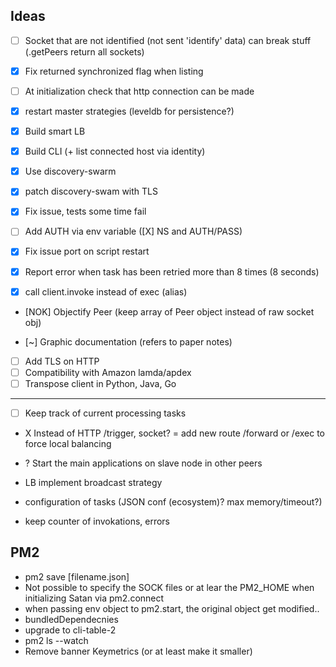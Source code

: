 

## Ideas

- [ ] Socket that are not identified (not sent 'identify' data) can break stuff (.getPeers return all sockets)
- [X] Fix returned synchronized flag when listing
- [ ] At initialization check that http connection can be made
- [X] restart master strategies (leveldb for persistence?)

- [X] Build smart LB
- [X] Build CLI (+ list connected host via identity)

- [X] Use discovery-swarm
- [X] patch discovery-swam with TLS
- [X] Fix issue, tests some time fail
- [ ] Add AUTH via env variable ([X] NS and AUTH/PASS)

- [X] Fix issue port on script restart
- [X] Report error when task has been retried more than 8 times (8 seconds)
- [X] call client.invoke instead of exec (alias)
- [NOK] Objectify Peer (keep array of Peer object instead of raw socket obj)

- [~] Graphic documentation (refers to paper notes)
- [ ] Add TLS on HTTP
- [ ] Compatibility with Amazon lamda/apdex
- [ ] Transpose client in Python, Java, Go
___

- [ ] Keep track of current processing tasks
- X Instead of HTTP /trigger, socket? = add new route /forward or /exec to force local balancing
- ? Start the main applications on slave node in other peers

- LB implement broadcast strategy
- configuration of tasks (JSON conf (ecosystem)? max memory/timeout?)
- keep counter of invokations, errors

## PM2

- pm2 save [filename.json]
- Not possible to specify the SOCK files or at lear the PM2_HOME when initializing Satan via pm2.connect
- when passing env object to pm2.start, the original object get modified..
- bundledDependecnies
- upgrade to cli-table-2
- pm2 ls --watch
- Remove banner Keymetrics (or at least make it smaller)
